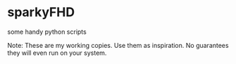 # sparkyFHD
some handy python scripts

Note: These are my working copies. Use them as inspiration. No guarantees they will even run on your system.
